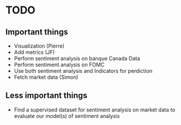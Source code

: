 # TODO

## Important things

- Visualization (Pierre)
- Add metrics (JF)
- Perform sentiment analysis on banque Canada Data
- Perform sentiment analysis on FOMC
- Use both sentiment analysis and Indicators for perdiction
- Fetch market data (Simon)

## Less important things

- Find a supervised dataset for sentiment analysis on market data to evaluate our model(s) of sentiment analysis
